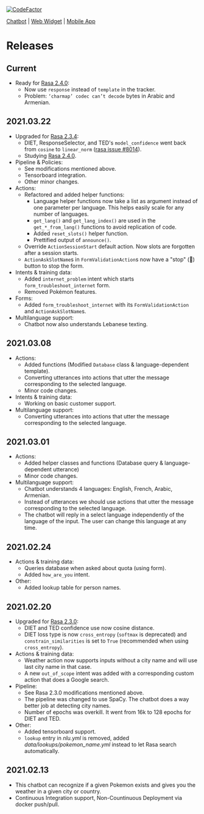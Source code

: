 [![CodeFactor](https://www.codefactor.io/repository/github/chrisrahme/fyp-chatbot/badge?s=1b03c9b6a6d6173575258376b2664506a5564f0c)](https://www.codefactor.io/repository/github/chrisrahme/fyp-chatbot)

[Chatbot](https://github.com/ChrisRahme/fyp-chatbot) | [Web Widget](https://github.com/ChrisRahme/fyp-webapp) | [Mobile App](https://github.com/ChrisRahme/fyp-mobapp)

# Releases

## Current

* Ready for [Rasa 2.4.0](https://github.com/RasaHQ/rasa/releases/tag/2.4.0):
  * Now use `response` instead of `template` in the tracker.
  * Problem: `‘charmap’ codec can’t decode` bytes in Arabic and Armenian.

## 2021.03.22

* Upgraded for [Rasa 2.3.4](https://github.com/RasaHQ/rasa/releases/tag/2.3.4):
  * DIET,  ResponseSelector, and TED's `model_confidence` went back from `cosine` to `linear_norm` ([rasa issue #8014](https://github.com/rasahq/rasa/issues/8014)).
  * Studying [Rasa 2.4.0](https://github.com/RasaHQ/rasa/releases/tag/2.4.0).
* Pipeline & Policies:
  * See modifications mentioned above.
  * Tensorboard integration.
  * Other minor changes.
* Actions:
  * Refactored and added helper functions:
    * Language helper functions now take a list as argument instead of one parameter per language. This helps easily scale for any number of languages.
    * `get_lang()` and `get_lang_index()` are used in the `get_*_from_lang()` functions to avoid replication of code.
    * Added `reset_slots()` helper function.
    * Prettified output of `announce()`.
  * Override `ActionSessionStart` default action. Now slots are forgotten after a session starts.
  * `ActionAskSlotName`s in `FormValidationAction`s now have a "stop" (🚫) button to stop the form.
* Intents & training data:
  * Added `internet_problem` intent which starts `form_troubleshoot_internet` form.
  * Removed Pokémon features.
* Forms:
  * Added `form_troubleshoot_internet` with its `FormValidationAction` and `ActionAskSlotName`s.
* Multilanguage support:
  * Chatbot now also understands Lebanese texting.

## 2021.03.08

* Actions:
  * Added functions (Modified `Database` class & language-dependent template).
  * Converting utterances into actions that utter the message corresponding to the selected language.
  * Minor code changes.
* Intents & training data:
  * Working on basic customer support.
* Multilanguage support:
  * Converting utterances into actions that utter the message corresponding to the selected language.

## 2021.03.01

* Actions:
  * Added helper classes and functions (Database query & language-dependent utterance)
  * Minor code changes.
* Multilanguage support:
  * Chatbot understands 4 languages: English, French, Arabic, Armenian.
  * Instead of utterances we should use actions that utter the message corresponding to the selected language.
  * The chatbot will reply in a select language independently of the language of the input. The user can change this language at any time.

## 2021.02.24

* Actions & training data:
  * Queries database when asked about quota (using form).
  * Added `how_are_you` intent.
* Other:
  * Added lookup table for person names.

## 2021.02.20

* Upgraded for [Rasa 2.3.0](https://github.com/RasaHQ/rasa/releases/tag/2.3.0):
  * DIET and TED confidence use now cosine distance.
  * DIET loss type is now `cross_entropy` (`softmax` is deprecated) and `constrain_similarities` is set to `True` (recommended when using `cross_entropy`).
* Actions & training data:
  * Weather action now supports inputs without a city name and will use last city name in that case.
  * A new `out_of_scope` intent was added with a corresponding custom action that does a Google search.
* Pipeline:
  * See Rasa 2.3.0 modifications mentioned above.
  * The pipeline was changed to use SpaCy. The chatbot does a way better job at detecting city names.
  * Number of epochs was overkill. It went from 16k to 128 epochs for DIET and TED.
* Other:
  * Added tensorboard support.
  * `lookup` entry in _nlu.yml_ is removed, added _data/lookups/pokemon_name.yml_ instead to let Rasa search automatically.

## 2021.02.13

* This chatbot can recognize if a given Pokemon exists and gives you the weather in a given city or country.
* Continuous Integration support, Non-Countinuous Deployment via docker push/pull.
